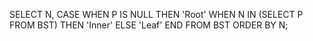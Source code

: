 SELECT N,
  CASE
    WHEN P IS NULL THEN 'Root'
    WHEN N IN (SELECT P FROM BST) THEN 'Inner'
    ELSE 'Leaf'
  END
FROM BST ORDER BY N;
